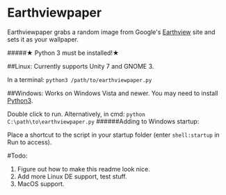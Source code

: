 # Earthviewpaper
Earthviewpaper grabs a random image from Google's [Earthview]( https://earthview.withgoogle.com ) site and sets it as your wallpaper.

#####★ Python 3  must be installed!★

##Linux:
Currently supports Unity 7 and GNOME 3.

In a terminal: ```python3 /path/to/earthviewpaper.py```

##Windows:
Works on Windows Vista and newer. You may need to install [Python3](https://www.python.org/downloads/windows/).

Double click to run. 
Alternatively, in cmd: ```python C:\path\to\earthviewpaper.py```
######Adding to Windows startup: 

Place a shortcut to the script in your startup folder (enter ```shell:startup``` in Run to access).

#Todo:
1. Figure out how to make this readme look nice.
2. Add more Linux DE support, test stuff.
3. MacOS support.
